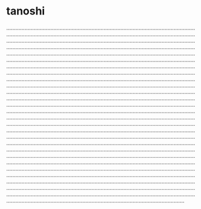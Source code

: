 # tanoshi

.........................................................................................................................................................................................................................................................................................................................................................................................................................................................................................................................................................................................................................................................................................................................................................................................................................................................................................................................................................................................................................................................................................................................................................................................................................................................................................................................................................................................................................................................................................................................................................................................................................................................................................................................................................................................................................................................................................................................................................................................................................................................................................................................................................................................................................................................................................................................................................................................................................................................................................................................................................................................................................................................................................................................................................................................................................................................................................................................................................................................................................................................................................................................................................................................................................................................................................................................................................................................................................................................................................................................................................................................................